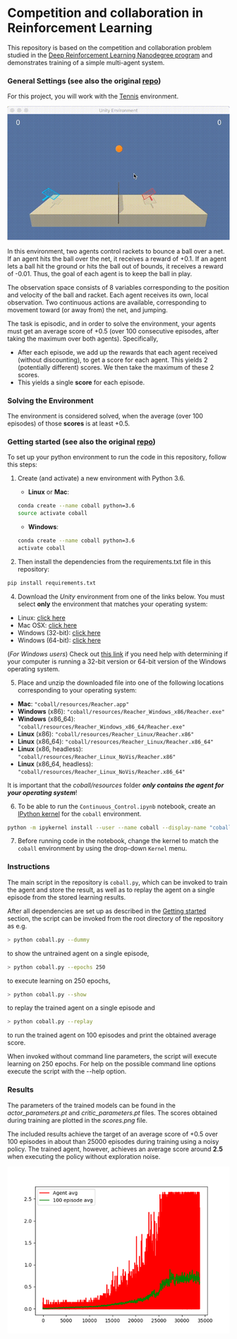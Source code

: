 # Competition and collaboration in Reinforcement Learning

This repository is based on the competition and collaboration problem studied in the [Deep Reinforcement Learning Nanodegree program](https://github.com/udacity/deep-reinforcement-learning/tree/master/p1_navigation) and demonstrates training of a simple multi-agent system.

### General Settings (see also the original [repo](https://github.com/udacity/deep-reinforcement-learning/tree/master/p3_collab-compet))

For this project, you will work with the [Tennis](https://github.com/Unity-Technologies/ml-agents/blob/master/docs/Learning-Environment-Examples.md#tennis) environment.

![Trained Agent](resources/agent.gif)

In this environment, two agents control rackets to bounce a ball over a net. If an agent hits the ball over the net, it receives a reward of +0.1.  If an agent lets a ball hit the ground or hits the ball out of bounds, it receives a reward of -0.01.  Thus, the goal of each agent is to keep the ball in play.

The observation space consists of 8 variables corresponding to the position and velocity of the ball and racket. Each agent receives its own, local observation.  Two continuous actions are available, corresponding to movement toward (or away from) the net, and jumping.

The task is episodic, and in order to solve the environment, your agents must get an average score of +0.5 (over 100 consecutive episodes, after taking the maximum over both agents). Specifically,

- After each episode, we add up the rewards that each agent received (without discounting), to get a score for each agent. This yields 2 (potentially different) scores. We then take the maximum of these 2 scores.
- This yields a single **score** for each episode.

### Solving the Environment

The environment is considered solved, when the average (over 100 episodes) of those **scores** is at least +0.5.

### Getting started (see also the original [repo](https://github.com/udacity/deep-reinforcement-learning/tree/master/p3_collab-compet))

To set up your python environment to run the code in this repository, follow this steps:

1. Create (and activate) a new environment with Python 3.6.

	- __Linux__ or __Mac__:
	```bash
	conda create --name coball python=3.6
	source activate coball
	```
	- __Windows__:
	```bash
	conda create --name coball python=3.6
	activate coball
	```

3. Then install the dependencies from the requirements.txt file in this repository:
```bash
pip install requirements.txt
```

4. Download the *Unity* environment from one of the links below. You must select **only** the environment that matches your operating system:
  - Linux: [click here](https://s3-us-west-1.amazonaws.com/udacity-drlnd/P3/Tennis/Tennis_Linux.zip)
  - Mac OSX: [click here](https://s3-us-west-1.amazonaws.com/udacity-drlnd/P3/Tennis/Tennis.app.zip)
  - Windows (32-bit): [click here](https://s3-us-west-1.amazonaws.com/udacity-drlnd/P3/Tennis/Tennis_Windows_x86.zip)
  - Windows (64-bit): [click here](https://s3-us-west-1.amazonaws.com/udacity-drlnd/P3/Tennis/Tennis_Windows_x86_64.zip)

(_For Windows users_) Check out [this link](https://support.microsoft.com/en-us/help/827218/how-to-determine-whether-a-computer-is-running-a-32-bit-version-or-64) if you need help with determining if your computer is running a 32-bit version or 64-bit version of the Windows operating system.

5. Place and unzip the downloaded file into one of the following locations corresponding to your operating system:
  - **Mac**: `"coball/resources/Reacher.app"`
  - **Windows** (x86): `"coball/resources/Reacher_Windows_x86/Reacher.exe"`
  - **Windows** (x86_64): `"coball/resources/Reacher_Windows_x86_64/Reacher.exe"`
  - **Linux** (x86): `"coball/resources/Reacher_Linux/Reacher.x86"`
  - **Linux** (x86_64): `"coball/resources/Reacher_Linux/Reacher.x86_64"`
  - **Linux** (x86, headless): `"coball/resources/Reacher_Linux_NoVis/Reacher.x86"`
  - **Linux** (x86_64, headless): `"coball/resources/Reacher_Linux_NoVis/Reacher.x86_64"`

It is important that the *coball/resources* folder **_only contains the agent for your operating system_**!

6. To be able to run the `Continuous_Control.ipynb` notebook, create an [IPython kernel](http://ipython.readthedocs.io/en/stable/install/kernel_install.html) for the `coball` environment.  
```bash
python -m ipykernel install --user --name coball --display-name "coball"
```

7. Before running code in the notebook, change the kernel to match the `coball` environment by using the drop-down `Kernel` menu.

### Instructions

The main script in the repository is `coball.py`, which can be invoked to train the agent and store the result, as well as to replay the agent on a single episode from the stored learning results.

After all dependencies are set up as described in the [Getting started](#getting-started) section, the script can be invoked from the root directory of the repository as e.g.
```bash
> python coball.py --dummy
```
to show the untrained agent on a single episode,
```bash
> python coball.py --epochs 250
```
to execute learning on 250 epochs,
```bash
> python coball.py --show
```
to replay the trained agent on a single episode and
```bash
> python coball.py --replay
```
to run the trained agent on 100 episodes and print the obtained average score.

When invoked without command line parameters, the script will execute learning on 250 epochs. For help on the possible command line options execute the script with the --help option.

### Results

The parameters of the trained models can be found in the *actor_parameters.pt* and *critic_parameters.pt* files. The scores obtained during training are plotted in the *scores.png* file.

The included results achieve the target of an average score of +0.5 over 100 episodes in about than 25000 episodes during training using a noisy policy. The trained agent, however, achieves an average score around __2.5__ when executing the policy without exploration noise.

![Scores](results/scores.png)
